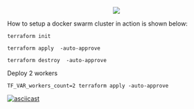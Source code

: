 <p align="center">
  <img src="http://i0.wp.com/www.blog.labouardy.com/wp-content/uploads/2017/08/swarm_ansible_terraform_aws.png?w=462"/>
</p>

How to setup a docker swarm cluster in action is shown below:

```
terraform init

terraform apply  -auto-approve

terraform destroy  -auto-approve
```

Deploy 2 workers
```
TF_VAR_workers_count=2 terraform apply -auto-approve
```

[![asciicast](https://asciinema.org/a/135278.png)](https://asciinema.org/a/135278)

